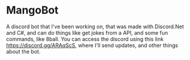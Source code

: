 # MangoBot
A discord bot that I've been working on, that was made with Discord.Net and C#, and can do things like get jokes from a API, and some fun commands, like 8ball. You can access the discord using this link https://discord.gg/ARAqScS, where I'll send updates, and other things about the bot.
